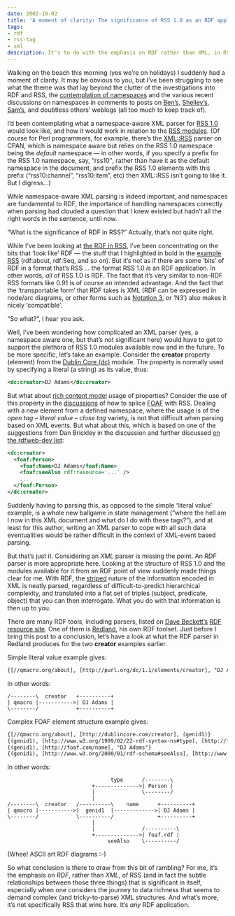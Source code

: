 ```yaml
---
date: 2002-10-02
title: 'A moment of clarity: The significance of RSS 1.0 as an RDF application'
tags:
- rdf
- rss-tag
- xml
description: It's to do with the emphasis on RDF rather than XML, in RSS.
---
```



Walking on the beach this morning (yes we’re on holidays) I suddenly had a moment of clarity. It may be obvious to you, but I’ve been struggling to see what the theme was that lay beyond the clutter of the investigations into RDF and RSS, the [contemplation of namespaces](/blog/posts/2002/09/21/more-thoughts-to-ponder/) and the various recent discussions on namespaces in comments to posts on [Ben’s](http://rss.benhammersley.com/), [Shelley’s](http://weblog.burningbird.net/), [Sam’s](http://www.intertwingly.net/blog), and doubtless others’ weblogs (all too much to keep track of).

I’d been contemplating what a namespace-aware XML parser for [RSS 1.0](http://www.purl.org/rss/1.0/ "RSS (RDF Site Summary)") would look like, and how it would work in relation to the [RSS modules](http://web.resource.org/rss/1.0/modules/). (Of course for Perl programmers, for example, there’s the [XML::RSS](http://search.cpan.org/author/EISEN/XML-RSS-0.96/RSS.pm) parser on CPAN, which is namespace aware but relies on the RSS 1.0 namespace being the *default* namespace — in other words, if you specify a prefix for the RSS 1.0 namespace, say, “rss10″, rather than have it as the default namespace in the document, and prefix the RSS 1.0 elements with this prefix (“rss10:channel”, “rss10:item”, etc) then XML::RSS isn’t going to like it. But I digress…)

While namespace-aware XML parsing is indeed important, and namespaces are fundamental to RDF, the importance of handling namespaces correctly when parsing had clouded a question that I knew existed but hadn’t all the right words in the sentence, until now.

“What is the significance of RDF in RSS?” Actually, that’s not quite right.

While I’ve been looking at [the RDF in RSS](/blog/posts/2002/09/08/the-rdf-in-rss/), I’ve been concentrating on the bits that ‘look like’ RDF — the stuff that I highlighted in bold in the [example RSS](../../2002/Sep/08#tech/rdf/rssrdf) (rdf:about, rdf:Seq, and so on). But it’s not as if there are some ‘bits’ of RDF in a format that’s RSS … the format RSS 1.0 *is* an RDF application. In other words, *all* of RSS 1.0 is RDF. The fact that it’s very similar to non-RDF RSS formats like 0.91 is of course an intended advantage. And the fact that the ‘transportable form’ that RDF takes is XML (RDF can be expressed in node/arc diagrams, or other forms such as [Notation 3](http://www.w3.org/2000/10/swap/Primer.html), or ‘N3′) also makes it nicely ‘compatible’.

“So what?”, I hear you ask.

Well, I’ve been wondering how complicated an XML parser (yes, a namespace aware one, but that’s not significant here) would have to get to support the plethora of RSS 1.0 modules available now and in the future. To be more specific, let’s take an example. Consider the **creator** property (element) from the [Dublin Core (dc)](http://purl.org/rss/1.0/modules/dc/) module. The property is normally used by specifying a literal (a string) as its value, thus:

```xml
<dc:creator>DJ Adams</dc:creator>
```

But what about [rich content model](http://web.resource.org/rss/1.0/modules/#s3.2) usage of properties? Consider the use of this property in the [discussions](http://rss.benhammersley.com/archives/001391.html#001391) of how to splice [FOAF](http://xmlns.com/foaf/0.1/) with RSS. Dealing with a new element from a defined namespace, where the usage is of the *open tag – literal value – close tag* variety, is not that difficult when parsing based on XML events. But what about this, which is based on one of the suggestions from Dan Brickley in the discussion and further discussed [on the rdfweb-dev list](http://groups.yahoo.com/group/rdfweb-dev/message/293):

```xml
<dc:creator>
  <foaf:Person>
    <foaf:Name>DJ Adams</foaf:Name>
    <foaf:seeAlso rdf:resource='...' />
    ...
  </foaf:Person>
</dc:creator>
```
Suddenly having to parsing this, as opposed to the simple ‘literal value’ example, is a whole new ballgame in state management (“where the hell am I *now* in this XML document and what do I do with these tags?”), and at least for this author, writing an XML parser to cope with all such data eventualities would be rather difficult in the context of XML-event based parsing.

But that’s just it. Considering an *XML* parser is missing the point. An *RDF* parser is more appropriate here. Looking at the structure of RSS 1.0 and the modules available for it from an RDF point of view suddenly made things clear for me. With RDF, the [striped](http://www.w3.org/2001/10/stripes/) nature of the information encoded in XML is neatly parsed, regardless of difficult-to-predict hierarchical complexity, and translated into a flat set of triples (subject, predicate, object) that you can then interrogate. What you do with that information is then up to you.

There are many RDF tools, including parsers, listed on [Dave Beckett’s](http://www.purl.org/net/dajobe/) [RDF resource site](http://www.ilrt.bristol.ac.uk/discovery/rdf/resources/). One of them is [Redland](http://www.redland.opensource.ac.uk/), his own RDF toolset. Just before I bring this post to a conclusion, let’s have a look at what the RDF parser in Redland produces for the two **creator** examples earlier.

Simple literal value example gives:

```rdf
{[//qmacro.org/about], [http://purl.org/dc/1.1/elements/creator], "DJ Adams"}
```

In other words:

```text
/--------\  creator   +----------+
| qmacro |----------->| DJ Adams |
\--------/            +----------+
```

Complex FOAF element structure example gives:

```rdf
{[//qmacro.org/about], [http://dublincore.com/creator], (genid1)}
{(genid1), [http://www.w3.org/1999/02/22-rdf-syntax-ns#type], [http://foaf.com/Person]}
{(genid1), [http://foaf.com/name], "DJ Adams"}
{(genid1), [http://www.w3.org/2000/01/rdf-schema#seeAlso], [http://www.pipetree.com/~dj/foaf.rdf]}
```

In other words:

```text
                                 type      /--------\
                           +-------------->| Person |
                           |               \--------/
                           |
/--------\  creator   /----------\    name      +----------+
| qmacro |----------->|  genid1  |------------->| DJ Adams |
\--------/            \----------/              +----------+
                           |
                           |               /----------\
                           +-------------->| foaf.rdf |
                                seeAlso    \----------/

```

(Whee! ASCII art RDF diagrams :-)

So what conclusion is there to draw from this bit of rambling? For me, it’s the emphasis on *RDF*, rather than *XML*, of RSS (and in fact the subtle relationships between those three things) that is significant in itself, especially when one considers the journey to data richness that seems to demand complex (and tricky-to-parse) XML structures. And what’s more, it’s not specifically RSS that wins here. It’s *any* RDF application.
